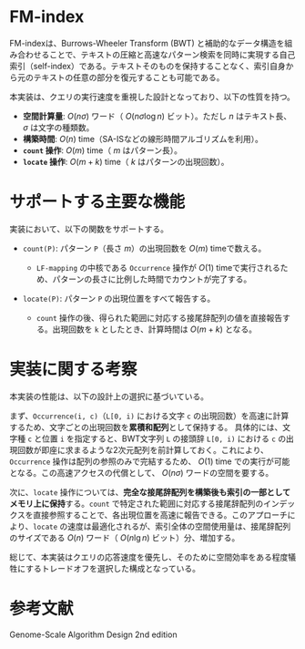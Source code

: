 # FM-index

FM-indexは、Burrows-Wheeler Transform (BWT) と補助的なデータ構造を組み合わせることで、テキストの圧縮と高速なパターン検索を同時に実現する自己索引（self-index）である。テキストそのものを保持することなく、索引自身から元のテキストの任意の部分を復元することも可能である。

本実装は、クエリの実行速度を重視した設計となっており、以下の性質を持つ。

- **空間計算量**: $O(n\sigma)$ ワード（ $O(n\sigma\log n)$ ビット）。ただし $n$ はテキスト長、 $\sigma$ は文字の種類数。
- **構築時間**: $O(n)$ time（SA-ISなどの線形時間アルゴリズムを利用）。
- **`count` 操作**: $O(m)$ time（ $m$ はパターン長）。
- **`locate` 操作**: $O(m + k)$ time（ $k$ はパターンの出現回数）。

# サポートする主要な機能

実装において、以下の関数をサポートする。

- `count(P)`: パターン `P`（長さ $m$）の出現回数を $O(m)$ timeで数える。
    - `LF-mapping` の中核である `Occurrence` 操作が $O(1)$ timeで実行されるため、パターンの長さに比例した時間でカウントが完了する。

- `locate(P)`: パターン `P` の出現位置をすべて報告する。
    - `count` 操作の後、得られた範囲に対応する接尾辞配列の値を直接報告する。出現回数を `k` としたとき、計算時間は $O(m + k)$ となる。

# 実装に関する考察

本実装の性能は、以下の設計上の選択に基づいている。

まず、`Occurrence(i, c)`（`L[0, i)` における文字 `c` の出現回数）を高速に計算するため、文字ごとの出現回数を**累積和配列**として保持する。
具体的には、文字種 `c` と位置 `i` を指定すると、BWT文字列 `L` の接頭辞 `L[0, i)` における `c` の出現回数が即座に求まるような2次元配列を前計算しておく。これにより、`Occurrence` 操作は配列の参照のみで完結するため、 $O(1)$ time での実行が可能となる。この高速アクセスの代償として、 $O(n\sigma)$ ワードの空間を要する。

次に、`locate` 操作については、**完全な接尾辞配列を構築後も索引の一部としてメモリ上に保持**する。`count` で特定された範囲に対応する接尾辞配列のインデックスを直接参照することで、各出現位置を高速に報告できる。このアプローチにより、`locate` の速度は最適化されるが、索引全体の空間使用量は、接尾辞配列のサイズである $O(n)$ ワード（ $O(n \lg n)$ ビット）分、増加する。

総じて、本実装はクエリの応答速度を優先し、そのために空間効率をある程度犠牲にするトレードオフを選択した構成となっている。

# 参考文献
Genome-Scale Algorithm Design 2nd edition
